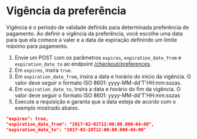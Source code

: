 # Vigência da preferência

Vigência é o período de validade definido para determinada preferência de pagamento. Ao definir a vigência da preferência, você escolhe uma data para que ela comece a valer e a data de expiração definindo um limite máximo para pagamento. 

1. Envie um POST com os parâmetros `expires`, `expiration_date_from` e `expiration_date_to`  ao endpoint [/checkout/preferences](/developers/pt/reference/preferences/_checkout_preferences/post).
2. Em `expires`, insira `true`.
3. Em `expiration_date_from`, insira a data e horário do início da vigência. O valor deve seguir o formato ISO 8601: yyyy-MM-dd'T'HH:mm:sszas.
4. Em `expiration_date_to`, insira a data e horário do fim da vigência. O valor deve seguir o formato ISO 8601: yyyy-MM-dd'T'HH:mm:sszas
5. Execute a requisição e garanta que a data esteja de acordo com o exemplo mostrado abaixo.

```json
"expires": true,
"expiration_date_from": "2017-02-01T12:00:00.000-04:00",
"expiration_date_to": "2017-02-28T12:00:00.000-04:00"
```